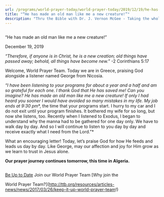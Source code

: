 ```yaml
---
url: /programs/world-prayer-today/world-prayer-today/2019/12/19/he-has-made-an-old-man-like-me-a-new-creature!
title: "“He has made an old man like me a new creature!”"
description: "Thru the Bible with Dr. J. Vernon McGee - Taking the whole Word to the whole world"
---
```







## 
 “He has made an old man like me a new creature!”


December 19, 2019




*“Therefore, if anyone is in Christ, he is a new creation; old things have passed away; behold, all things have become new.”* -2 Corinthians 5:17


Welcome, World Prayer Team. Today we are in Greece, praising God alongside a listener named George from Nicosia.


*“I have been listening to your programs for about a year and a half and am so grateful for each one. I thank God that He has saved me! Can you imagine? He has made an old man like me a new creature! If only I had heard you sooner I would have avoided so many mistakes in my life. My job ends at 9:30 pm**, the time that your programs start. I hurry to my car and I do not exit until your program finishes. It bothered my wife for so long, but now she listens, too. Recently when I listened to Exodus, I began to understand why the manna had to be gathered for one day only. We have to walk day by day. And so I will continue to listen to you day by day and receive exactly what I need from the Lord.”*


What an encouraging letter! Today, let’s praise God for how He feeds and leads us day by day. Like George, may our affection and joy for Him grow as we learn to trust in Jesus alone.


**Our prayer journey continues tomorrow, this time in Algeria.**







## 




[Be Up to Date](http://feeds.feedburner.com/WorldPrayerToday "World Prayer Today RSS Feed")
Join our World Prayer Team
[Why join the  

World Prayer Team?](http://ttb.org/resources/articles-news/news/2017/03/26/keep-it-up-world-prayer-team!)




